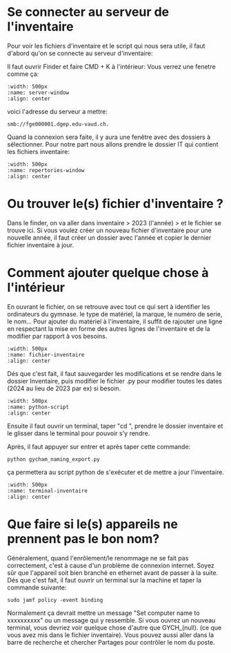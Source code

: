 <!--
Author:		    Noa Chouriberry
Date:		    03.05.2023
Description:    comment mettre à jour l'Inventaire du gymnase (infos)
-->

# Se connecter au serveur de l'inventaire
Pour voir les fichiers d'inventaire et le script qui nous sera utile, il faut d'abord qu'on se connecte au serveur d'inventaire:

Il faut ouvrir Finder et faire CMD + K à l'intérieur: Vous verrez une fenetre comme ça:
```{image} images/server-window.png
:width: 500px
:name: server-window
:align: center
```

voici l'adresse du serveur a mettre: 
```
smb://fge000001.dgep.edu-vaud.ch.
```

Quand la connexion sera faite, il y aura une fenêtre avec des dossiers à sélectionner. Pour notre part nous allons prendre le dossier IT qui contient les fichiers inventaire:

```{image} images/repertories-window.png
:width: 500px
:name: repertories-window
:align: center
```

# Ou trouver le(s) fichier d'inventaire ?
Dans le finder, on va aller dans inventaire > 2023 (l'année) > et le fichier se trouve ici. Si vous voulez créer un nouveau fichier d'inventaire pour une nouvelle année, il faut créer un dossier avec l'année et copier le dernier fichier inventaire à jour.

# Comment ajouter quelque chose à l'intérieur
En ouvrant le fichier, on se retrouve avec tout ce qui sert à identifier les ordinateurs du gymnase. le type de matériel, la marque, le numéro de serie, le nom...
Pour ajouter du matériel à l'inventaire, il suffit de rajouter une ligne en respectant la mise en forme des autres lignes de l'inventaire et de la modifier par rapport à vos besoins.

```{image} images/fichier-inventaire.png
:width: 500px
:name: fichier-inventaire
:align: center
```

Dés que c'est fait, il faut sauvegarder les modifications et se rendre dans le dossier Inventaire, puis modifier le fichier .py pour modifier toutes les dates (2024 au lieu de 2023 par ex) si besoin.

```{image} images/python-script.png
:width: 500px
:name: python-script
:align: center
```

Ensuite il faut ouvrir un terminal, taper "cd ", prendre le dossier inventaire et le glisser dans le terminal pour pouvoir s'y rendre.

Après, il faut appuyer sur entrer et après taper cette commande:

```
python gycham_naming_export.py
```

ça permettera au script python de s'exécuter et de mettre a jour l'inventaire.

```{image} images/terminal-inventaire.png
:width: 500px
:name: terminal-inventaire
:align: center
```

# Que faire si le(s) appareils ne prennent pas le bon nom?

Généralement, quand l'enrôlement/le renommage ne se fait pas correctement, c'est à cause d'un problème de connexion internet. Soyez sûr que l'appareil soit bien branché en ethernet avant de passer à la suite. Dés que c'est fait, il faut ouvrir un terminal sur la machine et taper la commande suivante:

```
sudo jamf policy -event binding
```

Normalement ça devrait mettre un message "Set computer name to xxxxxxxxxx" ou un message qui y ressemble. Si vous ouvrez un nouveau terminal, vous devriez voir quelque chose d'autre que GYCH_(null). (ce que vous avez mis dans le fichier inventaire). Vous pouvez aussi aller dans la barre de recherche et chercher Partages pour contrôler le nom du poste.